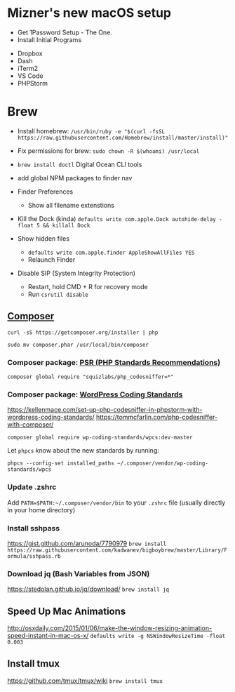# Mizner's new macOS setup

* Get 1Password Setup - The One.
* Install Initial Programs
 - Dropbox
 - Dash
 - iTerm2
 - VS Code
 - PHPStorm

# Brew
* Install homebrew: `/usr/bin/ruby -e "$(curl -fsSL https://raw.githubusercontent.com/Homebrew/install/master/install)"`
* Fix permissions for brew: `sudo chown -R $(whoami) /usr/local`
* `brew install doctl` Digital Ocean CLI tools


* add global NPM packages to finder nav
* Finder Preferences
  - Show all filename extenstions
* Kill the Dock (kinda) `defaults write com.apple.Dock autohide-delay -float 5 && killall Dock`
* Show hidden files 
  - `defaults write com.apple.finder AppleShowAllFiles YES`
  - Relaunch Finder
* Disable SIP (System Integrity Protection)
  - Restart, hold CMD + R for recovery mode
  - Run `csrutil disable`

## [Composer](https://getcomposer.org/)
`curl -sS https://getcomposer.org/installer | php` 

`sudo mv composer.phar /usr/local/bin/composer`

### Composer package: [PSR (PHP Standards Recommendations)](http://www.php-fig.org/psr/)

`composer global require "squizlabs/php_codesniffer=*"`

### Composer package: [WordPress Coding Standards](https://github.com/WordPress-Coding-Standards/WordPress-Coding-Standards/)
https://kellenmace.com/set-up-php-codesniffer-in-phpstorm-with-wordpress-coding-standards/
https://tommcfarlin.com/php-codesniffer-with-composer/

`composer global require wp-coding-standards/wpcs:dev-master`

Let `phpcs` know about the new standards by running:

`phpcs --config-set installed_paths ~/.composer/vendor/wp-coding-standards/wpcs`

### Update .zshrc
Add `PATH=$PATH:~/.composer/vendor/bin` to your `.zshrc` file (usually directly in your home directory)

### Install sshpass
https://gist.github.com/arunoda/7790979
`brew install https://raw.githubusercontent.com/kadwanev/bigboybrew/master/Library/Formula/sshpass.rb`

### Download jq (Bash Variables from JSON)
https://stedolan.github.io/jq/download/
`brew install jq`

## Speed Up Mac Animations
http://osxdaily.com/2015/01/06/make-the-window-resizing-animation-speed-instant-in-mac-os-x/
`defaults write -g NSWindowResizeTime -float 0.003`

## Install tmux
https://github.com/tmux/tmux/wiki
`brew install tmux`
